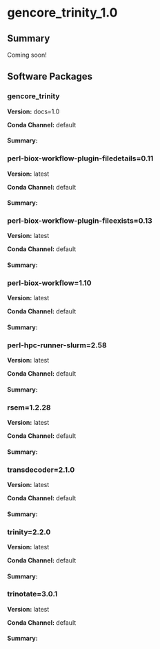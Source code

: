 # gencore_trinity_1.0
## Summary

Coming soon!

## Software Packages

### gencore_trinity
**Version:** docs=1.0

**Conda Channel:** default

#### Summary:




### perl-biox-workflow-plugin-filedetails=0.11
**Version:** latest

**Conda Channel:** default

#### Summary:




### perl-biox-workflow-plugin-fileexists=0.13
**Version:** latest

**Conda Channel:** default

#### Summary:




### perl-biox-workflow=1.10
**Version:** latest

**Conda Channel:** default

#### Summary:




### perl-hpc-runner-slurm=2.58
**Version:** latest

**Conda Channel:** default

#### Summary:




### rsem=1.2.28
**Version:** latest

**Conda Channel:** default

#### Summary:




### transdecoder=2.1.0
**Version:** latest

**Conda Channel:** default

#### Summary:




### trinity=2.2.0
**Version:** latest

**Conda Channel:** default

#### Summary:




### trinotate=3.0.1
**Version:** latest

**Conda Channel:** default

#### Summary:




